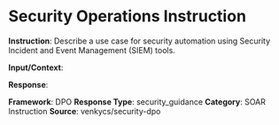 # Security Operations Instruction

**Instruction**: Describe a use case for security automation using Security Incident and Event Management (SIEM) tools.

**Input/Context**: 

**Response**: 

**Framework**: DPO
**Response Type**: security_guidance
**Category**: SOAR Instruction
**Source**: venkycs/security-dpo

